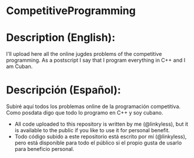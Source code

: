 # CompetitiveProgramming


# Description (English):
I'll upload here all the online jugdes problems of the competitive programming. As a postscript I say that I program everything in C++ and I am Cuban.

# Descripción (Español):
Subiré aquí todos los problemas online de la programación competitiva. Como posdata digo que todo lo programo en C++ y soy cubano.


- All code uploaded to this repository is written by me (@linkyless), but it is available to the public if you like to use it for personal benefit.
- Todo código subido a este repositorio está escrito por mí (@linkyless), pero está disponible para todo el público si el propio gusta de usarlo para beneficio personal.

